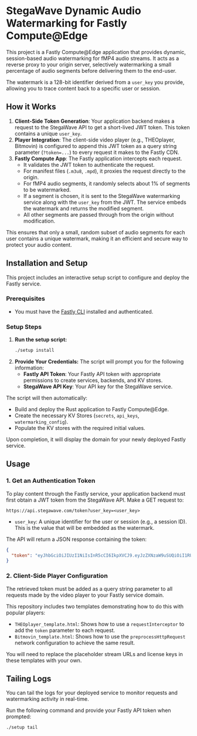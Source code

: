 # StegaWave Dynamic Audio Watermarking for Fastly Compute@Edge

This project is a Fastly Compute@Edge application that provides dynamic, session-based audio watermarking for fMP4 audio streams. It acts as a reverse proxy to your origin server, selectively watermarking a small percentage of audio segments before delivering them to the end-user.

The watermark is a 128-bit identifier derived from a `user_key` you provide, allowing you to trace content back to a specific user or session.

## How it Works

1.  **Client-Side Token Generation**: Your application backend makes a request to the StegaWave API to get a short-lived JWT token. This token contains a unique `user_key`.
2.  **Player Integration**: The client-side video player (e.g., THEOplayer, Bitmovin) is configured to append this JWT token as a query string parameter (`?token=...`) to every request it makes to the Fastly CDN.
3.  **Fastly Compute App**: The Fastly application intercepts each request.
    *   It validates the JWT token to authenticate the request.
    *   For manifest files (`.m3u8`, `.mpd`), it proxies the request directly to the origin.
    *   For fMP4 audio segments, it randomly selects about 1% of segments to be watermarked.
    *   If a segment is chosen, it is sent to the StegaWave watermarking service along with the `user_key` from the JWT. The service embeds the watermark and returns the modified segment.
    *   All other segments are passed through from the origin without modification.

This ensures that only a small, random subset of audio segments for each user contains a unique watermark, making it an efficient and secure way to protect your audio content.

## Installation and Setup

This project includes an interactive setup script to configure and deploy the Fastly service.

### Prerequisites

- You must have the [Fastly CLI](https://developer.fastly.com/learning/tools/cli/#installation) installed and authenticated.

### Setup Steps

1.  **Run the setup script:**
    ```bash
    ./setup install
    ```
2.  **Provide Your Credentials:** The script will prompt you for the following information:
    *   **Fastly API Token**: Your Fastly API token with appropriate permissions to create services, backends, and KV stores.
    *   **StegaWave API Key**: Your API key for the StegaWave service.

The script will then automatically:
- Build and deploy the Rust application to Fastly Compute@Edge.
- Create the necessary KV Stores (`secrets`, `api_keys`, `watermarking_config`).
- Populate the KV stores with the required initial values.

Upon completion, it will display the domain for your newly deployed Fastly service.

## Usage

### 1. Get an Authentication Token

To play content through the Fastly service, your application backend must first obtain a JWT token from the StegaWave API. Make a GET request to:

`https://api.stegawave.com/token?user_key=<user_key>`

- `user_key`: A unique identifier for the user or session (e.g., a session ID). This is the value that will be embedded as the watermark.

The API will return a JSON response containing the token:

```json
{
  "token": "eyJhbGciOiJIUzI1NiIsInR5cCI6IkpXVCJ9.eyJzZXNzaW9uSUQiOiI1RUVEQzVDRTg5NDI2NUJDNTdERkM4NThCMTgzNzlBNiIsImV4cCI6MTc1MTU3NDQxNn0.f6PTxzk_DCMh3uevJ9OzXwvE_gpcm6sqYUeN97Dg8_k"
}
```

### 2. Client-Side Player Configuration

The retrieved token must be added as a query string parameter to all requests made by the video player to your Fastly service domain.

This repository includes two templates demonstrating how to do this with popular players:

-   `THEOplayer_template.html`: Shows how to use a `requestInterceptor` to add the `token` parameter to each request.
-   `Bitmovin_template.html`: Shows how to use the `preprocessHttpRequest` network configuration to achieve the same result.

You will need to replace the placeholder stream URLs and license keys in these templates with your own.

## Tailing Logs

You can tail the logs for your deployed service to monitor requests and watermarking activity in real-time.

Run the following command and provide your Fastly API token when prompted:

```bash
./setup tail
```
